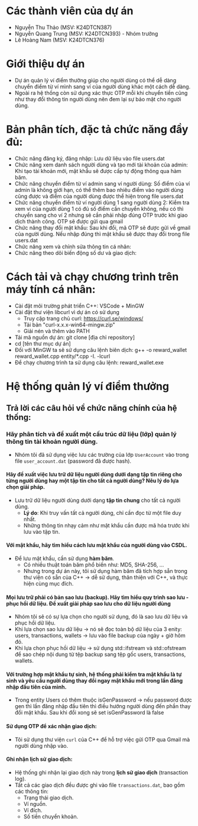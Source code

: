 # Các thành viên của dự án
- Nguyễn Thu Thảo (MSV: K24DTCN387)
- Nguyễn Quang Trung (MSV: K24DTCN393) - Nhóm trưởng
- Lê Hoàng Nam (MSV: K24DTCN376)

# Giới thiệu dự án
- Dự án quản lý ví điểm thưởng giúp cho người dùng có thể dễ dàng chuyển điểm từ ví mình sang ví của người dùng khác một cách dễ dàng.  
- Ngoài ra hệ thống còn sử dụng xác thực OTP mỗi khi chuyển tiền cũng như thay đổi thông tin người dùng nên đem lại sự bảo mật cho người dùng.

# Bản phân tích, đặc tả chức năng đầy đủ:
- Chức năng đăng ký, đăng nhập: Lưu dữ liệu vào file users.dat
- Chức năng xem danh sách người dùng và tạo mới tài khoản của admin: Khi tạo tài khoản mới, mật khẩu sẽ được cấp tự động thông qua hàm băm. 
- Chức năng chuyển điểm từ ví admin sang ví người dùng: Số điểm của ví admin là không giới hạn, có thể thêm bao nhiêu điểm vào người dùng cũng được và điểm của người dùng được thể hiện trong file users.dat
- Chức năng chuyển điểm từ ví người dùng 1 sang người dùng 2: Kiểm tra xem ví của người dùng 1 có đủ số điểm cần chuyển không, nếu có thì chuyển sang cho ví 2 nhưng sẽ cần phải nhập đúng OTP trước khi giao dịch thành công. OTP sẽ được gửi qua gmail
- Chức năng thay đổi mật khẩu: Sau khi đổi, mã OTP sẽ được gửi về gmail của người dùng. Nếu nhập đúng thì mật khẩu sẽ được thay đổi trong file users.dat
- Chức năng xem và chỉnh sửa thông tin cá nhân: 
- Chức năng theo dõi biến động số dư và giao dịch:

# Cách tải và chạy chương trình trên máy tính cá nhân:
- Cài đặt môi trường phát triển C++: VSCode + MinGW
- Cài đặt thư viện libcurl vì dự án có sử dụng
  - Truy cập trang chủ curl: https://curl.se/windows/
  - Tải bản "curl-x.x.x-win64-mingw.zip"
  - Giải nén và thêm vào PATH
- Tải mã nguồn dự án: git clone [địa chỉ repository]
- cd [tên thư mục dự án]
- Đối với MinGW ta sẽ sử dụng câu lệnh biên dịch: g++ -o reward_wallet reward_wallet.cpp entity/*.cpp -I. -lcurl
- Để chạy chương trình ta sử dụng câu lệnh: reward_wallet.exe

# Hệ thống quản lý ví điểm thưởng
## Trả lời các câu hỏi về chức năng chính của hệ thống:
### Hãy phân tích và đề xuất một cấu trúc dữ liệu (lớp) quản lý thông tin tài khoản người dùng.

- Nhóm tôi đã sử dụng việc lưu các trường của lớp `UserAccount` vào trong file `user_account.dat` (password đã được hash).

#### Hãy đề xuất việc lưu trữ dữ liệu người dùng dưới dạng tập tin riêng cho từng người dùng hay một tập tin cho tất cả người dùng? Nêu lý do lựa chọn giải pháp.
- Lưu trữ dữ liệu người dùng dưới dạng **tập tin chung** cho tất cả người dùng.  
  - **Lý do**: Khi truy vấn tất cả người dùng, chỉ cần đọc từ một file duy nhất.  
  - Những thông tin nhạy cảm như mật khẩu cần được mã hóa trước khi lưu vào tập tin.

#### Với mật khẩu, hãy tìm hiểu cách lưu mật khẩu của người dùng vào CSDL. 
- Để lưu mật khẩu, cần sử dụng **hàm băm**.  
  - Có nhiều thuật toán băm phổ biến như: MD5, SHA-256, ...
  - Nhưng trong dự án này, tôi sử dụng hàm băm đã tích hợp sẵn trong thư viện <string> có sẵn của C++ -> dễ sử dụng, thân thiện với C++, và thực hiện cùng mục đích.

#### Mọi lưu trữ phải có bản sao lưu (backup). Hãy tìm hiểu quy trình sao lưu - phục hồi dữ liệu. Đề xuất giải pháp sao lưu cho dữ liệu người dùng
- Nhóm tôi sẽ có sự lựa chọn cho người sử dụng, đó là sao lưu dữ liệu và phục hồi dữ liệu.
- Khi lựa chọn sao lưu dữ liệu -> nó sẽ đọc toàn bộ dữ liệu của 3 enity: users, transactions, wallets -> lưu vào file backup của ngày + giờ hôm đó. 
- Khi lựa chọn phục hồi dữ liệu -> sử dụng std::ifstream và std::ofstream để sao chép nội dung từ tệp backup sang tệp gốc users, transactions, wallets.

#### Với trường hợp mật khẩu tự sinh, hệ thống phải kiểm tra mật khẩu là tự sinh và yêu cầu người dùng thay đổi ngay mật khẩu mới trong lần đăng nhập đầu tiên của mình.
- Trong entity Users có thêm thuộc isGenPassword -> nếu password được gen thì lần đăng nhập đầu tiên thì điều hướng người dùng đến phần thay đổi mật khẩu. Sau khi đổi xong sẽ set isGenPassword là false

#### Sử dụng OTP để xác nhận giao dịch:
- Tôi sử dụng thư viện `curl` của C++ để hỗ trợ việc gửi OTP qua Gmail mà người dùng nhập vào.

#### Ghi nhận lịch sử giao dịch:
- Hệ thống ghi nhận lại giao dịch này trong **lịch sử giao dịch** (transaction log).  
- Tất cả các giao dịch đều được ghi vào file `transactions.dat`, bao gồm các thông tin:
  - Trạng thái giao dịch.
  - Ví nguồn.
  - Ví đích.
  - Số tiền chuyển khoản.
